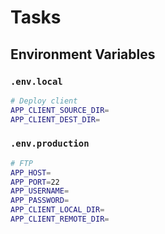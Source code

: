 # Tasks

## Environment Variables

### `.env.local`

```sh
# Deploy client
APP_CLIENT_SOURCE_DIR=
APP_CLIENT_DEST_DIR=
```

### `.env.production`

```sh
# FTP
APP_HOST=
APP_PORT=22
APP_USERNAME=
APP_PASSWORD=
APP_CLIENT_LOCAL_DIR=
APP_CLIENT_REMOTE_DIR=
```
